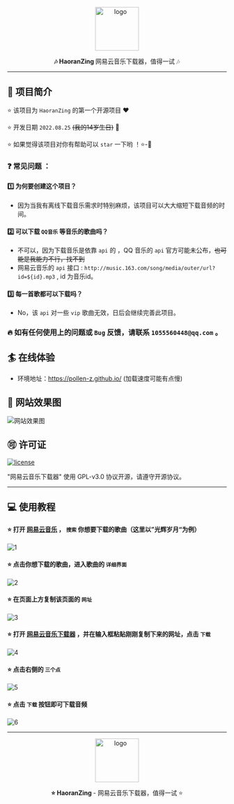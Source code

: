<p align="center">
    <img width="100" src="https://Pollen-Z.github.io/images/LOGO-.png" alt="logo" />
</p>

<p align="center"><b>🎶 HaoranZing </b> 网易云音乐下载器，值得一试 🎶</p>

------------------------------

## 📄 项目简介

⭐ 该项目为 ` HaoranZing ` 的第一个开源项目 ❤️

⭐ 开发日期 ` 2022.08.25 ` ~~(我的14岁生日)~~ 🎉

⭐ 如果觉得该项目对你有帮助可以 ` star ` 一下哟 ！⭐-🌟

### ❓ 常见问题 ：
#### 1️⃣ 为何要创建这个项目？
-  因为当我有离线下载音乐需求时特别麻烦，该项目可以大大缩短下载音频的时间。
#### 2️⃣ 可以下载 ` QQ音乐 ` 等音乐的歌曲吗？
- 不可以，因为下载音乐是依靠 ` api ` 的 ，QQ 音乐的 ` api ` 官方可能未公布，~~也可能是我能力不行，找不到~~
- 网易云音乐的 ` api ` 接口 : ` http://music.163.com/song/media/outer/url?id=${id}.mp3 ` , id 为音乐id。
#### 3️⃣ 每一首歌都可以下载吗？
- No，该 ` api ` 对一些 ` vip ` 歌曲无效，日后会继续完善此项目。

### 🔥 如有任何使用上的问题或 ` Bug ` 反馈，请联系 ` 1055560448@qq.com ` 。


## 🏄 在线体验

- 环境地址：https://pollen-z.github.io/  (加载速度可能有点慢)

## 💫 网站效果图

![网站效果图](https://pollen-z.github.io/images/Website.png)

## 🉑 许可证

[![license](https://img.shields.io/github/license/halo-dev/halo.svg?style=flat-square)](https://github.com/Pollen-Z/Pollen-Z.github.io/blob/main/LICENSE.md)

"网易云音乐下载器" 使用 GPL-v3.0 协议开源，请遵守开源协议。

------------------------------
## 💻 使用教程

#### ⭐ 打开 [网易云音乐](https://music.163.com/) ， ` 搜索 ` 你想要下载的歌曲（这里以”光辉岁月“为例）
![1](https://pollen-z.github.io/images/1.png)
#### ⭐ 点击你想下载的歌曲，进入歌曲的 ` 详细界面 `
![2](https://pollen-z.github.io/images/2.png)
#### ⭐ 在页面上方复制该页面的 ` 网址 `
![3](https://pollen-z.github.io/images/3.png)
#### ⭐ 打开 [网易云音乐下载器](https://haoranzing.rth1.one/) ，并在输入框粘贴刚刚复制下来的网址，点击 ` 下载 `
![4](https://pollen-z.github.io/images/4.png)
#### ⭐ 点击右侧的 ` 三个点 `
![5](https://pollen-z.github.io/images/5.png)
#### ⭐ 点击 ` 下载 ` 按钮即可下载音频
![6](https://pollen-z.github.io/images/6.png)

------------------------------

<p align="center">
    <img width="100" src="https://Pollen-Z.github.io/images/LOGO-.png" alt="logo" />
</p>

<p align="center"><b> ⭐ HaoranZing </b> - 网易云音乐下载器，值得一试 ⭐ </p>

